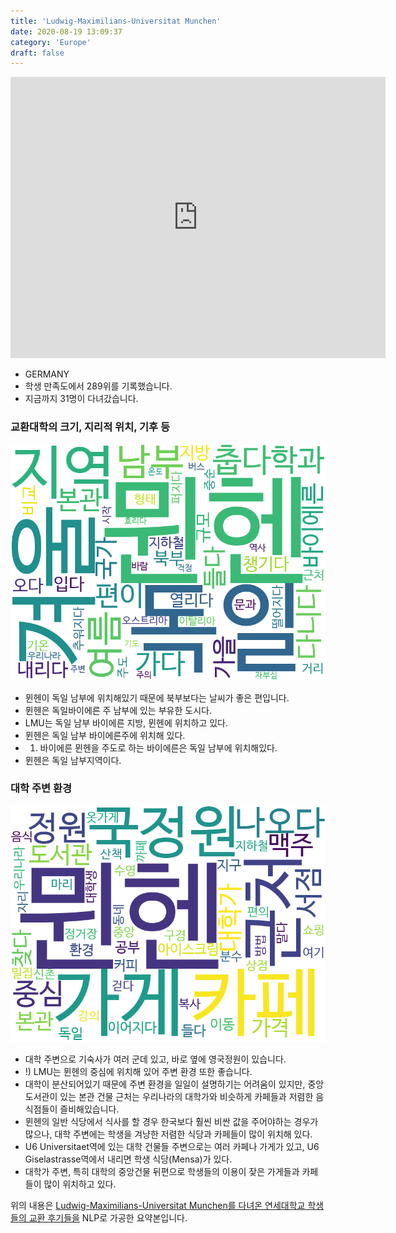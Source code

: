 ```yaml
---
title: 'Ludwig-Maximilians-Universitat Munchen'
date: 2020-08-19 13:09:37
category: 'Europe'
draft: false
---
```


<iframe
width="600"
height="450"
frameborder="0" style="border:0"
src="https://www.google.com/maps/embed/v1/place?key=AIzaSyC9e1AME-pVmWC4hBpFdu5S4dKzyepa3HQ&q=Ludwig-Maximilians-Universitat+Munchen&center=48.1483061,11.572966300000001&zoom=14" allowfullscreen>
</iframe>


* GERMANY
* 학생 만족도에서 289위를 기록했습니다.
* 지금까지 31명이 다녀갔습니다. 

### 교환대학의 크기, 지리적 위치, 기후 등

![gen_info-WordCloud](../univ_wordclouds_okt/gen_info/DE000008_gen_info_okt.png)

* 뮌헨이 독일 남부에 위치해있기 때문에 북부보다는 날씨가 좋은 편입니다.
* 뮌헨은 독일바이에른 주 남부에 있는 부유한 도시다.
* LMU는 독일 남부 바이에른 지방, 뮌헨에 위치하고 있다.
* 뮌헨은 독일 남부 바이에른주에 위치해 있다.
* 1. 바이에른 뮌헨을 주도로 하는 바이에른은 독일 남부에 위치해있다.
* 뮌헨은 독일 남부지역이다.


### 대학 주변 환경

![env_info-WordCloud](../univ_wordclouds_okt/env_info/DE000008_env_info_okt.png)

* 대학 주변으로 기숙사가 여러 군데 있고, 바로 옆에 영국정원이 있습니다.
* !) LMU는 뮌헨의 중심에 위치해 있어 주변 환경 또한 좋습니다.
* 대학이 분산되어있기 때문에 주변 환경을 일일이 설명하기는 어려움이 있지만, 중앙 도서관이 있는 본관 건물 근처는 우리나라의 대학가와 비슷하게 카페들과 저렴한 음식점들이 즐비해있습니다.
* 뮌헨의 일반 식당에서 식사를 할 경우 한국보다 훨씬 비싼 값을 주어야하는 경우가 많으나, 대학 주변에는 학생을 겨냥한 저렴한 식당과 카페들이 많이 위치해 있다.
* U6 Universitaet역에 있는 대학 건물들 주변으로는 여러 카페나 가게가 있고, U6 Giselastrasse역에서 내리면 학생 식당(Mensa)가 있다.
* 대학가 주변, 특히 대학의 중앙건물 뒤편으로 학생들의 이용이 잦은 가게들과 카페들이 많이 위치하고 있다.


위의 내용은 [Ludwig-Maximilians-Universitat Munchen를 다녀온 연세대학교 학생들의 교환 후기들을](http://oia.yonsei.ac.kr/partner/expReport.asp?ucode=DE000008&bgbn=A) NLP로 가공한 요약본입니다. 
